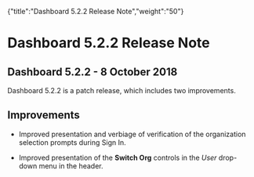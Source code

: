 {"title":"Dashboard 5.2.2 Release Note","weight":"50"} 

# Dashboard 5.2.2 Release Note

## Dashboard 5.2.2 - 8 October 2018

Dashboard 5.2.2 is a patch release, which includes two improvements.

## Improvements

*   Improved presentation and verbiage of verification of the organization selection prompts during Sign In.
    
*   Improved presentation of the **Switch Org** controls in the _User_ drop-down menu in the header.